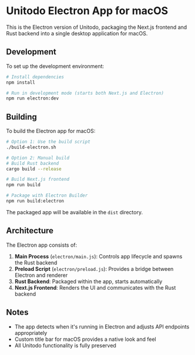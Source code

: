 # Unitodo Electron App for macOS

This is the Electron version of Unitodo, packaging the Next.js frontend and Rust backend into a single desktop application for macOS.

## Development

To set up the development environment:

```bash
# Install dependencies
npm install

# Run in development mode (starts both Next.js and Electron)
npm run electron:dev
```

## Building

To build the Electron app for macOS:

```bash
# Option 1: Use the build script
./build-electron.sh

# Option 2: Manual build
# Build Rust backend
cargo build --release

# Build Next.js frontend 
npm run build

# Package with Electron Builder
npm run build:electron
```

The packaged app will be available in the `dist` directory.

## Architecture

The Electron app consists of:

1. **Main Process** (`electron/main.js`): Controls app lifecycle and spawns the Rust backend
2. **Preload Script** (`electron/preload.js`): Provides a bridge between Electron and renderer
3. **Rust Backend**: Packaged within the app, starts automatically
4. **Next.js Frontend**: Renders the UI and communicates with the Rust backend

## Notes

- The app detects when it's running in Electron and adjusts API endpoints appropriately
- Custom title bar for macOS provides a native look and feel
- All Unitodo functionality is fully preserved
